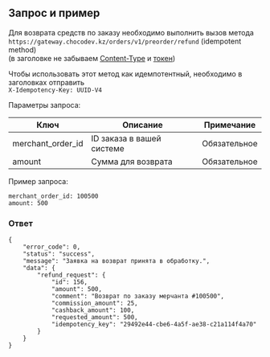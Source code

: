 ## Запрос и пример

Для возврата средств по заказу необходимо выполнить вызов метода  
`https://gateway.chocodev.kz/orders/v1/preorder/refund` (idempotent method)  
(в заголовке не забываем [Content-Type](/#_3) и [токен](/auth))  

Чтобы использовать этот метод как идемпотентный, необходимо в заголовках отправить  
`X-Idempotency-Key: UUID-V4`

Параметры запроса:

Ключ | Описание | Примечание
--- | --- | ---
merchant_order_id | ID заказа в вашей системе | Обязательное
amount | Сумма для возврата | Обязательное

Пример запроса: 
```
merchant_order_id: 100500
amount: 500
```

### Ответ
```
{
    "error_code": 0,
    "status": "success",
    "message": "Заявка на возврат принята в обработку.",
    "data": {
        "refund_request": {
            "id": 156,
            "amount": 500,
            "comment": "Возврат по заказу мерчанта #100500",
            "commission_amount": 25,
            "cashback_amount": 100,
            "requested_amount": 500,
            "idempotency_key": "29492e44-cbe6-4a5f-ae38-c21a114f4a70"
        }
    }
}
```